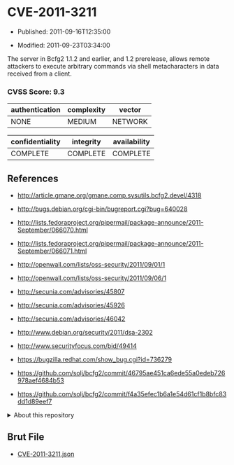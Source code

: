 # CVE-2011-3211

- Published: 2011-09-16T12:35:00

- Modified: 2011-09-23T03:34:00

The server in Bcfg2 1.1.2 and earlier, and 1.2 prerelease, allows remote attackers to execute arbitrary commands via shell metacharacters in data received from a client.

### CVSS Score: **9.3**

| authentication | complexity | vector |
| --- | --- | --- |
| NONE | MEDIUM | NETWORK |

| confidentiality | integrity | availability |
| --- | --- | --- |
| COMPLETE | COMPLETE | COMPLETE |

## References

* http://article.gmane.org/gmane.comp.sysutils.bcfg2.devel/4318

* http://bugs.debian.org/cgi-bin/bugreport.cgi?bug=640028

* http://lists.fedoraproject.org/pipermail/package-announce/2011-September/066070.html

* http://lists.fedoraproject.org/pipermail/package-announce/2011-September/066071.html

* http://openwall.com/lists/oss-security/2011/09/01/1

* http://openwall.com/lists/oss-security/2011/09/06/1

* http://secunia.com/advisories/45807

* http://secunia.com/advisories/45926

* http://secunia.com/advisories/46042

* http://www.debian.org/security/2011/dsa-2302

* http://www.securityfocus.com/bid/49414

* https://bugzilla.redhat.com/show_bug.cgi?id=736279

* https://github.com/solj/bcfg2/commit/46795ae451ca6ede55a0edeb726978aef4684b53

* https://github.com/solj/bcfg2/commit/f4a35efec1b6a1e54d61cf1b8bfc83dd1d89eef7

<details>
<summary>About this repository</summary> 

  This repository is part of the project [Live Hack CVE](https://github.com/Live-Hack-CVE). Main website can be found [www.live-hack.org](https://www.live-hack.org) 
  
  Made by [Sn0wAlice](https://github.com/Sn0wAlice) for the people that care about security and need to have a feed of the latest CVEs. Hope you enjoy it, don't forget to star the repo and follow me on [Twitter](https://twitter.com/Sn0wAlice) and [Github](https://github.com/Sn0wAlice). And that is my [personnal website](https://www.alice-snow.me/)

  - [Home Page](https://github.com/Live-Hack-CVE)
  - [Framework](https://github.com/Live-Hack-CVE/cve-framework)
  - [CVE database](https://github.com/Live-Hack-CVE/full_database)
  - [Changelog](https://github.com/Live-Hack-CVE/Changelog)
</details>

## Brut File

* [CVE-2011-3211.json](https://raw.githubusercontent.com/Live-Hack-CVE/full_database/main/cves/2011/CVE-2011-3211.json)

